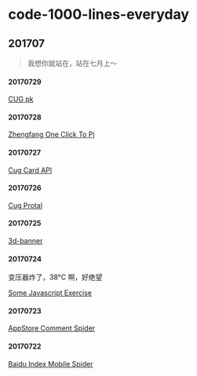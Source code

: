 # code-1000-lines-everyday


## 201707
> 我想你就站在，站在七月上～

#### 20170729
[CUG pk](./201707/20170729)

#### 20170728
[Zhengfang One Click To Pj](./201707/20170728)

#### 20170727
[Cug Card API](./201707/20170727)

#### 20170726
[Cug Protal](./201707/20170726)
 
#### 20170725
[3d-banner](./201707/20170725)

#### 20170724
变压器炸了，38°C 啊，好绝望

[Some Javascript Exercise](./201707/20170724)

#### 20170723
[AppStore Comment Spider](./201707/20170723)

#### 20170722
[Baidu Index Mobile Spider](./201707/20170722/baidu-index-mobile-spider)


